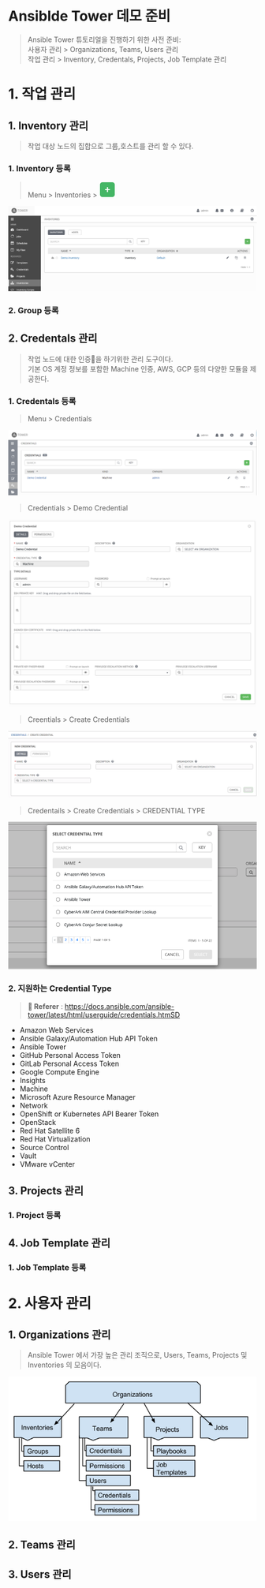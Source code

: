 # Ansiblde Tower 데모 준비

> Ansible Tower 튜토리얼을 진행하기 위한 사전 준비: <BR>
> 사용자 관리 > Organizations, Teams, Users 관리 <BR>
> 작업 관리 > Inventory, Credentals, Projects, Job Template 관리 <BR>


# 1. 작업 관리

## 1. Inventory 관리
> 작업 대상 노드의 집합으로 그룹,호스트를 관리 할 수 있다.

### 1. Inventory 등록

> Menu > Inventories > ![add-button](../imgs/add-button.png)

![Inventories](../imgs/inventories.png)

### 2. Group 등록 

## 2. Credentals 관리
> 작업 노드에 대한 인증을 하기위한 관리 도구이다. <BR>
> 기본 OS 계정 정보를 포함한 Machine 인증, AWS, GCP 등의 다양한 모듈을 제공한다.

### 1. Credentals 등록

> Menu > Credentials

![Credentials1](../imgs/qs-credentials-setup-screen.png)

> Credentials > Demo Credential

![Credentials2](../imgs/credentials-home-with-demo-credential-details.png)

> Creentials > Create Credentials

![Credentials3](../imgs/credentials-create-credential.png)

> Credentails > Create Credentials > CREDENTIAL TYPE

![Credentials4](../imgs/credential-types-popup-window.png)

### 2. 지원하는 Credential Type

> **:link: Referer** : 
> https://docs.ansible.com/ansible-tower/latest/html/userguide/credentials.htmSD
- Amazon Web Services
- Ansible Galaxy/Automation Hub API Token
- Ansible Tower
- GitHub Personal Access Token
- GitLab Personal Access Token
- Google Compute Engine
- Insights
- Machine
- Microsoft Azure Resource Manager
- Network
- OpenShift or Kubernetes API Bearer Token
- OpenStack
- Red Hat Satellite 6
- Red Hat Virtualization
- Source Control
- Vault
- VMware vCenter

## 3. Projects 관리

### 1. Project 등록

## 4. Job Template 관리

### 1. Job Template 등록

# 2. 사용자 관리

## 1. Organizations 관리
> Ansible Tower 에서 가장 높은 관리 조직으로, Users, Teams, Projects 및 Inventories 의 모음이다.

![TowerHierarchy](../imgs/TowerHierarchy.png)

## 2. Teams 관리

## 3. Users 관리